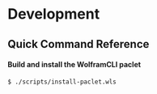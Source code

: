 # Development

## Quick Command Reference

#### Build and install the WolframCLI paclet

```shell
$ ./scripts/install-paclet.wls
```